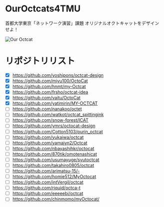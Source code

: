# OurOctcats4TMU
首都大学東京「ネットワーク演習」課題 オリジナルオクトキャットをデザインせよ！

 ![Our Octcat](https://github.com/mapconcierge/OurOctcats4TMU/blob/master/hnmt01_octcat.png?raw=true)


# リポジトリリスト
- [x] https://github.com/yoshipons/octcat-design
- [x] https://github.com/miyu100/OctoCat
- [x] https://github.com/hnmt/my-Octcat
- [x] https://github.com/frsho/octcat-idea
- [x] https://github.com/vaitu/OctoCat
- [x] https://github.com/yatimirin/MY-OCTCAT
- [ ] https://github.com/nanakoo/octet
- [ ] https://github.com/watkot/octcat_spittingink
- [ ] https://github.com/snow-forest/ICAT
- [ ] https://github.com/ymrs/octocat-design
- [ ] https://github.com/Cotton5103/purin_octcat
- [ ] https://github.com/yukaiwa/octcat
- [ ] https://github.com/yamajyn2/Octcat
- [ ] https://github.com/nbayashihkr/octocat
- [ ] https://github.com/870tik/omotenashicat
- [ ] https://github.com/usumayuge/syutoctcat
- [ ] https://github.com/takahiro0805/octcat
- [ ] https://github.com/arimatsu-15/-
- [ ] https://github.com/homie512/MyOctocat
- [ ] https://github.com/intVergil/octcat
- [ ] https://github.com/riquid/octca-t
- [ ] https://github.com/eeeeebi/octcat
- [ ] https://github.com/chinmomo/myOctocat/
